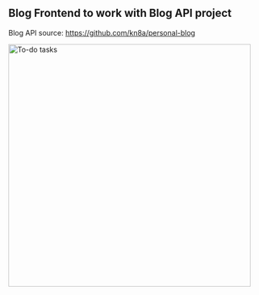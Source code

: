## Blog Frontend to work with Blog API project
Blog API source: https://github.com/kn8a/personal-blog

<img src=https://user-images.githubusercontent.com/88045655/182286239-893940a5-29d4-4648-a4b5-efceae3f6a8d.JPG alt="To-do tasks" width="480">


